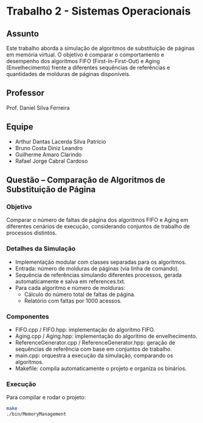 # Trabalho 2 - Sistemas Operacionais

## Assunto
Este trabalho aborda a simulação de algoritmos de substituição de páginas em memória virtual. O objetivo é comparar o comportamento e desempenho dos algoritmos FIFO (First-In-First-Out) e Aging (Envelhecimento) frente a diferentes sequências de referências e quantidades de molduras de páginas disponíveis.

## Professor
Prof. Daniel Silva Ferreira

## Equipe
- Arthur Dantas Lacerda Silva Patrício
- Bruno Costa Diniz Leandro
- Guilherme Amaro Clarindo
- Rafael Jorge Cabral Cardoso

## Questão – Comparação de Algoritmos de Substituição de Página

### Objetivo
Comparar o número de faltas de página dos algoritmos FIFO e Aging em diferentes cenários de execução, considerando conjuntos de trabalho de processos distintos.

### Detalhes da Simulação
- Implementação modular com classes separadas para os algoritmos.
- Entrada: número de molduras de páginas (via linha de comando).
- Sequência de referências simulando diferentes processos, gerada automaticamente e salva em references.txt.
- Para cada algoritmo e número de molduras:
  - Cálculo do número total de faltas de página.
  - Relatório com faltas por 1000 acessos.

### Componentes

- FIFO.cpp / FIFO.hpp: implementação do algoritmo FIFO.
- Aging.cpp / Aging.hpp: implementação do algoritmo de envelhecimento.
- ReferenceGenerator.cpp / ReferenceGenerator.hpp: geração de sequências de referência com base em conjuntos de trabalho.
- main.cpp: orquestra a execução da simulação, comparando os algoritmos.
- Makefile: compila automaticamente o projeto e organiza os binários.

### Execução
Para compilar e rodar o projeto:
```bash
make
./bin/MemoryManagement
``` 
